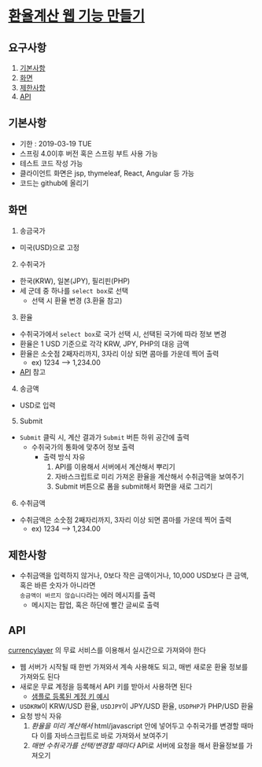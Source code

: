 # [환율계산 웹 기능 만들기](https://github.com/wirebarley/apply/blob/master/coding_test.md)

## 요구사항
1. [기본사항](#기본사항)
2. [화면](#화면)
3. [제한사항](#제한사항)
4. [API](#API)


## 기본사항
- 기한 : 2019-03-19 TUE
- 스프링 4.0이후 버전 혹은 스프링 부트 사용 가능
- 테스트 코드 작성 가능
- 클라이언트 화면은 jsp, thymeleaf, React, Angular 등 가능
- 코드는 github에 올리기


## 화면
1. 송금국가
  - 미국(USD)으로 고정

2. 수취국가
  - 한국(KRW), 일본(JPY), 필리핀(PHP)
  - 세 군데 중 하나를 `select box`로 선택
    - 선택 시 환율 변경 (3.환율 참고)

3. 환율
  - 수취국가에서 `select box`로 국가 선택 시, 선택된 국가에 따라 정보 변경
  - 환율은 1 USD 기준으로 각각 KRW, JPY, PHP의 대응 금액
  - 환율은 소숫점 2째자리까지, 3자리 이상 되면 콤마를 가운데 찍어 출력
    - ex) 1234 --> 1,234.00
  - [API](#api) 참고

4. 송금액
  - USD로 입력

5. Submit
  - `Submit` 클릭 시, 계산 결과가 `Submit` 버튼 하위 공간에 출력
    - 수취국가의 통화에 맞추어 정보 출력
      - 출력 방식 자유
        1. API를 이용해서 서버에서 계산해서 뿌리기
        2. 자바스크립트로 미리 가져온 환율을 계산해서 수취금액을 보여주기
        3. Submit 버튼으로 폼을 submit해서 화면을 새로 그리기

6. 수취금액
  - 수취금액은 소숫점 2째자리까지, 3자리 이상 되면 콤마를 가운데 찍어 출력
    - ex) 1234 --> 1,234.00


## 제한사항
- 수취금액을 입력하지 않거나, 0보다 작은 금액이거나, 10,000 USD보다 큰 금액, 혹은 바른 숫자가 아니라면  
`송금액이 바르지 않습니다`라는 에러 메시지를 출력
  - 메시지는 팝업, 혹은 하단에 빨간 글씨로 출력    


## API
[currencylayer](https://currencylayer.com) 의 무료 서비스를 이용해서 실시간으로 가져와야 한다
- 웹 서버가 시작될 때 한번 가져와서 계속 사용해도 되고, 매번 새로운 환율 정보를 가져와도 된다
- 새로운 무료 계정을 등록해서 API 키를 받아서 사용하면 된다
  - [샘플로 등록된 계정 키 예시](http://www.apilayer.net/api/live?access_key=ee50cd7cc73c9b7a7bb3d9617cfb6b9c)
- `USDKRW`이 KRW/USD 환율, `USDJPY`이 JPY/USD 환율, `USDPHP`가 PHP/USD 환율
- 요청 방식 자유
  1. *환율을 미리 계산해서* html/javascript 안에 넣어두고 수취국가를 변경할 때마다 이를 자바스크립트로 바로 가져와서 보여주기
  2. *매번 수취국가를 선택/변경할 때마다* API로 서버에 요청을 해서 환율정보를 가져오기
